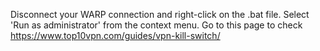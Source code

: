 Disconnect your WARP connection and right-click on the .bat file. Select 'Run as administrator' from the context menu.
Go to this page to check
https://www.top10vpn.com/guides/vpn-kill-switch/
